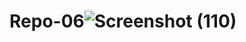 # Repo-06![Screenshot (110)](https://user-images.githubusercontent.com/97268104/155200725-9a2d4486-0595-4da0-a44d-369ffc36935e.png)
